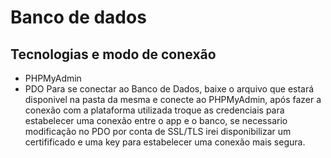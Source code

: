 
# Banco de dados





## Tecnologias e modo de conexão

- PHPMyAdmin
- PDO
Para se conectar ao Banco de Dados, baixe o arquivo que estará disponivel na pasta da mesma e conecte ao PHPMyAdmin, após fazer a conexão com a plataforma utilizada troque as credenciais para estabelecer uma conexão entre o app e o banco, se necessario modificação no PDO por conta de SSL/TLS irei disponibilizar um certifificado e uma key para estabelecer uma conexão mais segura.

